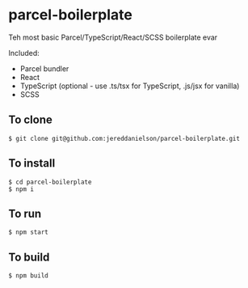 # parcel-boilerplate
Teh most basic Parcel/TypeScript/React/SCSS boilerplate evar

Included:

* Parcel bundler
* React
* TypeScript (optional - use .ts/tsx for TypeScript, .js/jsx for vanilla)
* SCSS

## To clone

```
$ git clone git@github.com:jereddanielson/parcel-boilerplate.git
```

## To install

```
$ cd parcel-boilerplate
$ npm i
```

## To run

```
$ npm start
```

## To build

```
$ npm build
```